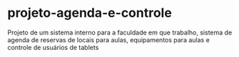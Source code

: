 # projeto-agenda-e-controle
Projeto de um sistema interno para a faculdade em que trabalho, sistema de agenda de reservas de locais para aulas, equipamentos para aulas e controle de usuários de tablets 
